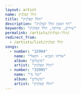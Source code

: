 ```yaml
---
layout: artist
name: הלל קפלניק
title: "הלל קפלניק"
description: "דף האמן הלל קפלניק"
keywords: "שירים, מוזיקה, הלל קפלניק"
permalink: /artists/הלל-קפלניק/
redirect_from:
  - /artists/list/הלל קפלניק
songs:
  - number: "32994"
    name: "אליהו הנביא - ווקאלי"
    album: "סינגלים"
    artist: "הלל קפלניק"
  - number: "32995"
    name: "וכל מי"
    album: "סינגלים"
    artist: "הלל קפלניק"
---
```

